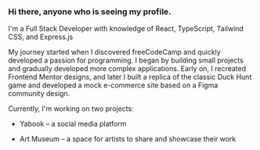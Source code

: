 ### Hi there, anyone who is seeing my profile.
I'm a Full Stack Developer with knowledge of React, TypeScript, Tailwind CSS, and Express.js

My journey started when I discovered freeCodeCamp and quickly developed a passion for programming. I began by building small projects and gradually developed more complex applications. Early on, I recreated Frontend Mentor designs, and later I built a replica of the classic Duck Hunt game and developed a mock e-commerce site based on a Figma community design.

Currently, I'm working on two projects:

- Yabook – a social media platform

- Art Museum – a space for artists to share and showcase their work
